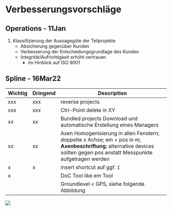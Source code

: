 # Verbesserungsvorschläge

## Operations - 11Jan

1. Klassifizierung der Aussagegüte der Teilprojekte
   - Absicherung gegenüber Kunden
   - Verbesserung der Entscheidungsgrundlage des Kunden
   - Integrität/Aufrichtigkeit erhöht vertrauen
     - Im Hinblick auf ISO 9001 

## Spline - 16Mar22

| Wichtig | Dringend | Description                                                                                                                                                                 |
| ------- | -------- | --------------------------------------------------------------------------------------------------------------------------------------------------------------------------- |
| xxx     | xxx      | reverse projects                                                                                                                                                            |
| xxx     | xxx      | Ctrl-Point delete in XY                                                                                                                                                     |
| xx      | xx       | Bundled projects Download und automatische Erstellung eines Managers                                                                                                        |
| xx      | xx       | Axen Homogenisierung in allen Fenstern; doppelte x Achse; em + pos in m; **Axenbeschriftung**; alternative devices sollten gegen pos anstatt Messpunkte  aufgetragen werden |
| x       | x        | insert shortcut auf ggf. `I`                                                                                                                                                |
| x       |          | DoC Tool like em Tool                                                                                                                                                       |
|         |          | Groundlevel < GPS, siehe folgende Abbildung                                                                                                                                 |

![](/home/empit/.var/app/com.github.marktext.marktext/config/marktext/images/2022-03-16-08-46-04-image.png)
